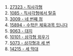 1. <a href="https://www.acmicpc.net/problem/27323" target="_blank">27323 - 직사각형</a>
2. <a href="https://www.acmicpc.net/problem/1085" target="_blank">1085 - 직사각형에서 탈출</a>
3. <a href="https://www.acmicpc.net/problem/3009" target="_blank">3009 - 네 번째 점</a>
4. <a href="https://www.acmicpc.net/problem/15894" target="_blank">15894 - 수학은 체육과목 입니다</a>
5. <a href="https://www.acmicpc.net/problem/9063" target="_blank">9063 - 대지</a>
6. <a href="https://www.acmicpc.net/problem/10101" target="_blank">10101 - 삼각형 외우기</a>
7. <a href="" target="_blank">5073 - 삼각형과 세 변</a>
8. <a href="" target="_blank">14215 - 세 막대</a>
